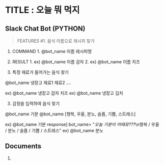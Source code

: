 TITLE : 오늘 뭐 먹지
===========
Slack Chat Bot (PYTHON)
-----------
>FEATURES
#1. 음식 이름으로 레시피 찾기 

  1. COMMAND
    1. @bot_name 이름 레시피명
    
  2. RESULT
    1. ex) @bot_name 이름 감자
    2. ex) @bot_name 이름 치즈

2. 특정 재료가 들어가는 음식 찾기

@bot_name 냉장고 재료1 재료2 ....

ex) @bot_name 냉장고 감자 치즈
ex) @bot_name 냉장고 김치

3. 감정을 입력하여 음식 찾기

@bot_name 기분
@bot_name [행복, 우울, 분노, 슬픔, 기쁨, 스트레스]

ex) @bot_name 기분
response] bot_name> "*오늘 기분이 어때유???*\n행복 / 우울 / 분노 / 슬픔 / 기쁨 / 스트레스"
ex) @bot_name 분노

Documents
---------

1. 
